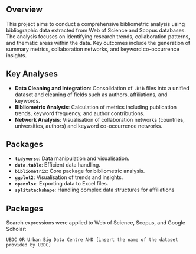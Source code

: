 ## Overview

This project aims to conduct a comprehensive bibliometric analysis using bibliographic data extracted from Web of Science and Scopus databases. The analysis focuses on identifying research trends, collaboration patterns, and thematic areas within the data. Key outcomes include the generation of summary metrics, collaboration networks, and keyword co-occurrence insights.

## Key Analyses

- **Data Cleaning and Integration**: 
  Consolidation of `.bib` files into a unified dataset and cleaning of fields such as authors, affiliations, and keywords.
- **Bibliometric Analysis**: 
  Calculation of metrics including publication trends, keyword frequency, and author contributions.
- **Network Analysis**: 
  Visualisation of collaboration networks (countries, universities, authors) and keyword co-occurrence networks.

## Packages

- **`tidyverse`**: Data manipulation and visualisation.
- **`data.table`**: Efficient data handling.
- **`bibliometrix`**: Core package for bibliometric analysis.
- **`ggplot2`**: Visualisation of trends and insights.
- **`openxlsx`**: Exporting data to Excel files.
- **`splitstackshape`**: Handling complex data structures for affiliations

## Packages

Search expressions were applied to Web of Science, Scopus, and Google Scholar:  

`UBDC OR Urban Big Data Centre AND [insert the name of the dataset provided by UBDC]`
